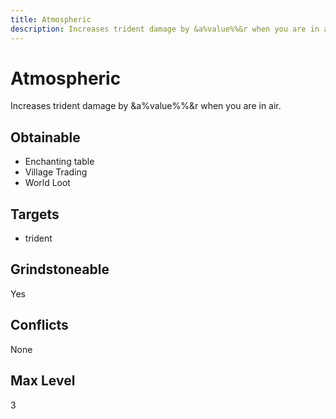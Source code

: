 ```yaml
---
title: Atmospheric
description: Increases trident damage by &a%value%%&r when you are in air.
---
```

# Atmospheric
Increases trident damage by &a%value%%&r when you are in air.
## Obtainable
- Enchanting table
- Village Trading
- World Loot
## Targets
- trident
## Grindstoneable
Yes
## Conflicts
None
## Max Level
3
